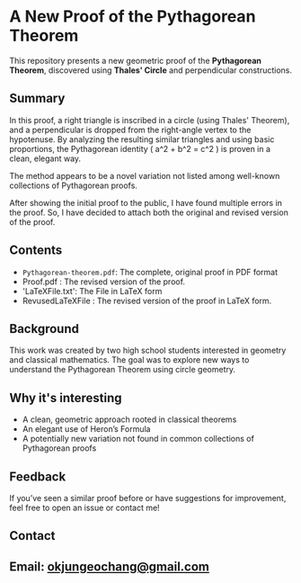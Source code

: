# A New Proof of the Pythagorean Theorem

This repository presents a new geometric proof of the **Pythagorean Theorem**, discovered using **Thales' Circle** and perpendicular constructions.

## Summary

In this proof, a right triangle is inscribed in a circle (using Thales' Theorem), and a perpendicular is dropped from the right-angle vertex to the hypotenuse. By analyzing the resulting similar triangles and using basic proportions, the Pythagorean identity \( a^2 + b^2 = c^2 \) is proven in a clean, elegant way.

The method appears to be a novel variation not listed among well-known collections of Pythagorean proofs.

After showing the initial proof to the public, I have found multiple errors in the proof. So, I have decided to attach both the original and revised version of the proof.

## Contents

- `Pythagorean-theorem.pdf`: The complete, original proof in PDF format
- Proof.pdf : The revised version of the proof.
- 'LaTeXFile.txt': The File in LaTeX form
- RevusedLaTeXFile : The revised version of the proof in LaTeX form.

## Background

This work was created by two high school students interested in geometry and classical mathematics. The goal was to explore new ways to understand the Pythagorean Theorem using circle geometry.

##  Why it's interesting

- A clean, geometric approach rooted in classical theorems
- An elegant use of Heron’s Formula
- A potentially new variation not found in common collections of Pythagorean proofs

## Feedback

If you’ve seen a similar proof before or have suggestions for improvement, feel free to open an issue or contact me!

## Contact
Email: okjungeochang@gmail.com
---
